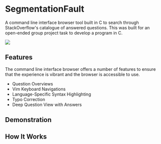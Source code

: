 # SegmentationFault

A command line interface browser tool built in C to search through StackOverflow's catalogue of answered questions. This was built for an open-ended group project task to develop a program in C.

![](https://i.imgur.com/5oKL046.png)

## Features
The command line interface browser offers a number of features to ensure that the experience is vibrant and the browser is accessible to use.

- Question Overviews
- Vim Keyboard Navigations
- Language-Specific Syntax Highlighting
- Typo Correction
- Deep Question View with Answers

## Demonstration

## How It Works
